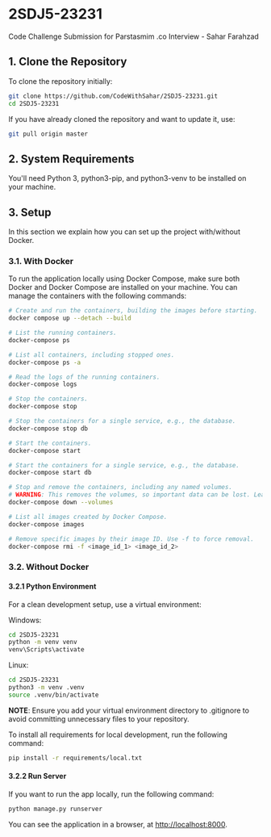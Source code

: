 # 2SDJ5-23231
Code Challenge Submission for Parstasmim .co Interview - Sahar Farahzad

## 1. Clone the Repository

To clone the repository initially:

```bash
git clone https://github.com/CodeWithSahar/2SDJ5-23231.git
cd 2SDJ5-23231
```

If you have already cloned the repository and want to update it, use:

```bash
git pull origin master
```

## 2. System Requirements

You'll need Python 3, python3-pip, and python3-venv to be installed on your machine.

## 3. Setup

In this section we explain how you can set up the project with/without Docker.

### 3.1. With Docker

To run the application locally using Docker Compose, make sure both Docker and Docker Compose are installed on your machine.
You can manage the containers with the following commands:

```bash
# Create and run the containers, building the images before starting.
docker compose up --detach --build

# List the running containers.
docker-compose ps

# List all containers, including stopped ones.
docker-compose ps -a

# Read the logs of the running containers.
docker-compose logs

# Stop the containers.
docker-compose stop

# Stop the containers for a single service, e.g., the database.
docker-compose stop db

# Start the containers.
docker-compose start

# Start the containers for a single service, e.g., the database.
docker-compose start db

# Stop and remove the containers, including any named volumes.
# WARNING: This removes the volumes, so important data can be lost. Leave out `--volumes` if needed.
docker-compose down --volumes

# List all images created by Docker Compose.
docker-compose images

# Remove specific images by their image ID. Use -f to force removal.
docker-compose rmi -f <image_id_1> <image_id_2>
```

### 3.2. Without Docker

#### 3.2.1 Python Environment

For a clean development setup, use a virtual environment:

Windows:
```bash
cd 2SDJ5-23231
python -m venv venv
venv\Scripts\activate
```

Linux:
```bash
cd 2SDJ5-23231
python3 -m venv .venv
source .venv/bin/activate
```

**NOTE**: Ensure you add your virtual environment directory to .gitignore to avoid committing unnecessary files to your repository.

To install all requirements for local development, run the following command:

```bash
pip install -r requirements/local.txt
```

#### 3.2.2 Run Server

If you want to run the app locally, run the following command:

```bash
python manage.py runserver
```

You can see the application in a browser, at [http://localhost:8000](http://localhost:8000).
